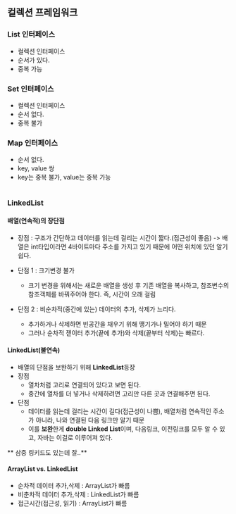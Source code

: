## 컬렉션 프레임워크

### List 인터페이스
- 컬렉션 인터페이스
- 순서가 있다.
- 중복 가능

### Set 인터페이스
- 컬렉션 인터페이스
- 순서 없다.
- 중복 불가

### Map 인터페이스
- 순서 없다.
- key, value 쌍
- key는 중복 불가, value는 중복 가능

#
### LinkedList
#### 배열(연속적)의 장단점
- 장점 : 구조가 간단하고 데이터를 읽는데 걸리는 시간이 짧다.(접근성이 좋음)
  -> 배열은 int타입이라면 4바이트마다 주소를 가지고 있기 때문에 어떤 위치에 있던 알기 쉽다.
  
- 단점 1 : 크기변경 불가
  - 크기 변경을 위해서는 새로운 배열을 생성 후 기존 배열을 복사하고, 참조변수의 참조객체를 바꿔주어야 한다. 즉, 시간이 오래 걸림
- 단점 2 : 비순차적(중간에 있는) 데이터의 추가, 삭제가 느리다. 
  - 추가하거나 삭제하면 빈공간을 채우기 위해 땡기가나 밀어야 하기 때문
  - 그러나 순차적 젣이터 추가(끝에 추가)와 삭제(끝부터 삭제)는 빠르다.
  
#### LinkedList(불연속)
- 배열의 단점을 보완하기 위해 **LinkedList**등장
- 장점
  - 열차처럼 고리로 연결되어 있다고 보면 된다. 
  - 중간에 열차를 더 넣거나 삭제하려면 고리만 다른 곳과 연결해주면 된다.
- 단점
  - 데이터를 읽는데 걸리는 시간이 길다(접근성이 나쁨), 배열처럼 연속적인 주소가 아니라, 나와 연결된 다음 링크만 알기 때문
  - 이를 **보완**한게 **double Linked List**이며, 다음링크, 이전링크를 모두 알 수 있고, 자바는 이걸로 이루어져 있다.

** 삼중 링키드도 있는데 잘..** 
  
#### ArrayList   vs.    LinkedList 
- 순차적 데이터 추가,삭제 : ArrayList가 빠름
- 비춘차적 데이터 추가,삭제 : LinkedList가 빠름
- 접근시간(접근성, 읽기) : ArrayList가 빠름
  
